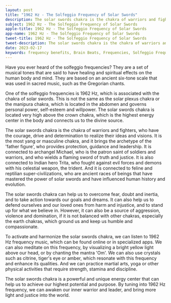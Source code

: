 ```yaml
---
layout: post
title: "1962 Hz - The Solfeggio Frequency of Solar Swords"
description: The solar swords chakra is the chakra of warriors and fighters, who have the courage, drive and determination to realize their ideas and visions. It is the most yang or masculine chakra, and it brings the archetype of the 'father figure', who provides protection, guidance and leadership.
subject: 1962 Hz - The Solfeggio Frequency of Solar Swords
apple-title: 1962 Hz - The Solfeggio Frequency of Solar Swords
app-name: 1962 Hz - The Solfeggio Frequency of Solar Swords
tweet-title: 1962 Hz - The Solfeggio Frequency of Solar Swords
tweet-description: The solar swords chakra is the chakra of warriors and fighters, who have the courage, drive and determination to realize their ideas and visions. It is the most yang or masculine chakra, and it brings the archetype of the 'father figure', who provides protection, guidance and leadership.
date: 2023-02-17
keywords: frequency benefits, Brain Beats, Frequencies, Solfeggio Frequency, solar swords chakra, 1962 Hz, Brain wave entrainment, sound therapy
---
```


Have you ever heard of the solfeggio frequencies? They are a set of musical tones that are said to have healing and spiritual effects on the human body and mind. They are based on an ancient six-tone scale that was used in sacred music, such as the Gregorian chants.

One of the solfeggio frequencies is 1962 Hz, which is associated with the chakra of solar swords. This is not the same as the solar plexus chakra or the manipura chakra, which is located in the abdomen and governs personal power, self-esteem and willpower. The solar swords chakra is located very high above the crown chakra, which is the highest energy center in the body and connects us to the divine source.

The solar swords chakra is the chakra of warriors and fighters, who have the courage, drive and determination to realize their ideas and visions. It is the most yang or masculine chakra, and it brings the archetype of the 'father figure', who provides protection, guidance and leadership. It is connected to archangel Michael, who is the patron saint of soldiers and warriors, and who wields a flaming sword of truth and justice. It is also connected to Indian hero Trita, who fought against evil forces and demons with his celestial weapon, the trident. And it is connected to feline and reptilian super-civilizations, who are ancient races of beings that have mastered the power of solar swords and have influenced human history and evolution.

The solar swords chakra can help us to overcome fear, doubt and inertia, and to take action towards our goals and dreams. It can also help us to defend ourselves and our loved ones from harm and injustice, and to stand up for what we believe in. However, it can also be a source of aggression, violence and domination, if it is not balanced with other chakras, especially the earth chakras, which ground us and keep us humble and compassionate.

To activate and harmonize the solar swords chakra, we can listen to 1962 Hz frequency music, which can be found online or in specialized apps. We can also meditate on this frequency, by visualizing a bright yellow light above our head, or by chanting the mantra 'Om'. We can also use crystals such as citrine, tiger's eye or amber, which resonate with this frequency and enhance its qualities. And we can practice martial arts, yoga or other physical activities that require strength, stamina and discipline.

The solar swords chakra is a powerful and unique energy center that can help us to achieve our highest potential and purpose. By tuning into 1962 Hz frequency, we can awaken our inner warrior and leader, and bring more light and justice into the world.